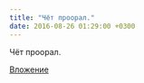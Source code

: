 ```yaml
---
title: "Чёт проорал."
date: 2016-08-26 01:29:00 +0300
---
```


Чёт проорал.

[Вложение](https://vk.com/video41076938_456239115)
